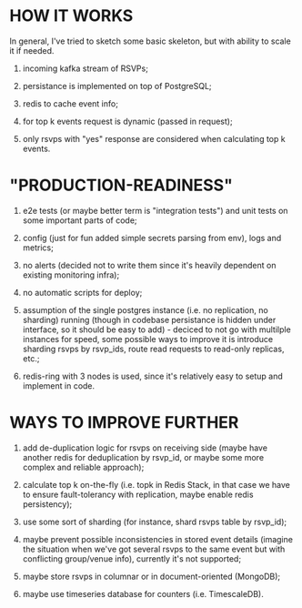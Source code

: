 # HOW IT WORKS

In general, I've tried to sketch some basic skeleton, but with ability to scale it if needed.

1. incoming kafka stream of RSVPs;

2. persistance is implemented on top of PostgreSQL;

3. redis to cache event info;

4. for top k events request is dynamic (passed in request);

5. only rsvps with "yes" response are considered when calculating top k events.


# "PRODUCTION-READINESS"

1. e2e tests (or maybe better term is "integration tests") and unit tests on some important parts of code;

2. config (just for fun added simple secrets parsing from env), logs and metrics;

3. no alerts (decided not to write them since it's heavily dependent on existing monitoring infra);

4. no automatic scripts for deploy;

5. assumption of the single postgres instance (i.e. no replication, no sharding) running (though in codebase persistance is hidden under interface, so it should be easy to add) - deciced to not go with multilple instances for speed, some possible ways to improve it is introduce sharding rsvps by rsvp_ids, route read requests to read-only replicas, etc.;

6. redis-ring with 3 nodes is used, since it's relatively easy to setup and implement in code.


# WAYS TO IMPROVE FURTHER

1. add de-duplication logic for rsvps on receiving side (maybe have another redis for deduplication by rsvp_id, or maybe some more complex and reliable approach);

2. calculate top k on-the-fly (i.e. topk in Redis Stack, in that case we have to ensure fault-tolerancy with replication, maybe enable redis persistency);

3. use some sort of sharding (for instance, shard rsvps table by rsvp_id);

4. maybe prevent possible inconsistencies in stored event details (imagine the situation when we've got several rsvps to the same event but with conflicting group/venue info), currently it's not supported;

4. maybe store rsvps in columnar or in document-oriented (MongoDB);

5. maybe use timeseries database for counters (i.e. TimescaleDB).
